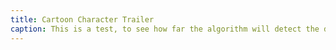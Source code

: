 ```yaml
---
title: Cartoon Character Trailer
caption: This is a test, to see how far the algorithm will detect the different character features.
---
```

